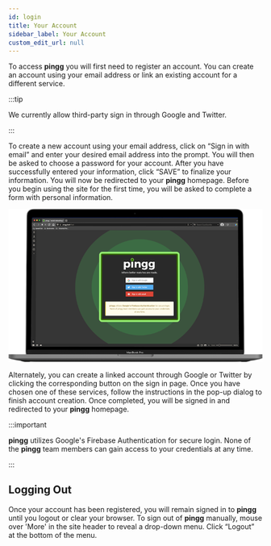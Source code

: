 ```yaml
---
id: login
title: Your Account
sidebar_label: Your Account
custom_edit_url: null
---
```

To access **pingg** you will first need to register an account. You can create an account using your email address or link an existing account for a different service.

:::tip

We currently allow third-party sign in through Google and Twitter.

:::


To create a new account using your email address, click on “Sign in with email” and enter your desired email address into the prompt. You will then be asked to choose a password for your account. After you have successfully entered your information, click “SAVE” to finalize your information. You will now be redirected to your **pingg** homepage. Before you begin using the site for the first time, you will be asked to complete a form with personal information.


![app logo](../static/img/8.png)


Alternately, you can create a linked account through Google or Twitter by clicking the corresponding button on the sign in page. Once you have chosen one of these services, follow the instructions in the pop-up dialog to finish account creation. Once completed, you will be signed in and redirected to your **pingg** homepage.

:::important

**pingg** utilizes Google's Firebase Authentication for secure login. None of the **pingg** team members can gain access to your credentials at any time.

:::

## Logging Out
Once your account has been registered, you will remain signed in to **pingg** until you logout or clear your browser. To sign out of **pingg** manually, mouse over 'More' in the site header to reveal a drop-down menu. Click “Logout” at the bottom of the menu.
